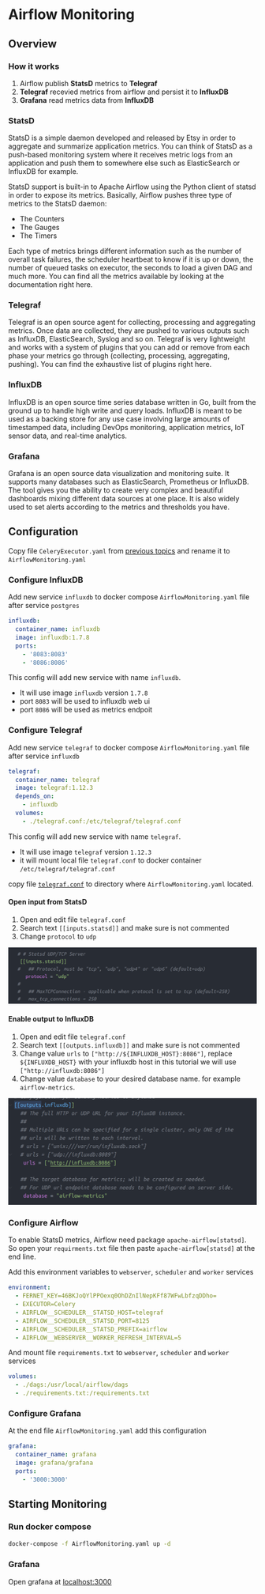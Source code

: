 # Airflow Monitoring

## Overview

### How it works

1. Airflow publish **StatsD** metrics to **Telegraf**
2. **Telegraf** recevied metrics from airflow and persist it to **InfluxDB**
3. **Grafana** read metrics data from **InfluxDB**

### StatsD

StatsD is a simple daemon developed and released by Etsy in order to aggregate and summarize application metrics. You can think of StatsD as a push-based monitoring system where it receives metric logs from an application and push them to somewhere else such as ElasticSearch or InfluxDB for example.

StatsD support is built-in to Apache Airflow using the Python client of statsd in order to expose its metrics. Basically, Airflow pushes three type of metrics to the StatsD daemon:

- The Counters
- The Gauges
- The Timers

Each type of metrics brings different information such as the number of overall task failures, the scheduler heartbeat to know if it is up or down, the number of queued tasks on executor, the seconds to load a given DAG and much more. You can find all the metrics available by looking at the documentation right here.

### Telegraf

Telegraf is an open source agent for collecting, processing and aggregating metrics. Once data are collected, they are pushed to various outputs such as InfluxDB, ElasticSearch, Syslog and so on. Telegraf is very lightweight and works with a system of plugins that you can add or remove from each phase your metrics go through (collecting, processing, aggregating, pushing). You can find the exhaustive list of plugins right here.

### InfluxDB

InfluxDB is an open source time series database written in Go, built from the ground up to handle high write and query loads. InfluxDB is meant to be used as a backing store for any use case involving large amounts of timestamped data, including DevOps monitoring, application metrics, IoT sensor data, and real-time analytics.

### Grafana

Grafana is an open source data visualization and monitoring suite. It supports many databases such as ElasticSearch, Prometheus or InfluxDB. The tool gives you the ability to create very complex and beautiful dashboards mixing different data sources at one place. It is also widely used to set alerts according to the metrics and thresholds you have.

## Configuration

Copy file `CeleryExecutor.yaml` from [previous topics](2.%20CeleryExecutor%20Installation.md) and rename it to `AirflowMonitoring.yaml`

### Configure InfluxDB

Add new service `influxdb` to docker compose `AirflowMonitoring.yaml` file after service `postgres`

```yaml
influxdb:
  container_name: influxdb
  image: influxdb:1.7.8
  ports:
    - '8083:8083'
    - '8086:8086'
```

This config will add new service with name `influxdb`.

- It will use image `influxdb` version `1.7.8`
- port `8083` will be used to influxdb web ui
- port `8086` will be used as metrics endpoit

### Configure Telegraf

Add new service `telegraf` to docker compose `AirflowMonitoring.yaml` file after service `influxdb`

```yaml
telegraf:
  container_name: telegraf
  image: telegraf:1.12.3
  depends_on:
    - influxdb
  volumes:
    - ./telegraf.conf:/etc/telegraf/telegraf.conf
```

This config will add new service with name `telegraf`.

- It will use image `telegraf` version `1.12.3`
- it will mount local file `telegraf.conf` to docker container `/etc/telegraf/telegraf.conf`

copy file [`telegraf.conf`](./docker-compose/telegraf.conf) to directory where `AirflowMonitoring.yaml` located.

#### Open input from StatsD

1. Open and edit file `telegraf.conf`
2. Search text `[[inputs.statsd]]` and make sure is not commented
3. Change `protocol` to `udp`

<img src="./imgs/7_telegraf_statsd.png"/>

#### Enable output to InfluxDB

1. Open and edit file `telegraf.conf`
2. Search text `[[outputs.influxdb]]` and make sure is not commented
3. Change value `urls` to `["http://${INFLUXDB_HOST}:8086"]`, replace `${INFLUXDB_HOST}` with your influxdb host in this tutorial we will use `["http://influxdb:8086"]`
4. Change value `database` to your desired database name. for example `airflow-metrics`.

<img src="./imgs/8_telegraf_influxdb.png"/>

### Configure Airflow

To enable StatsD metrics, Airflow need package `apache-airflow[statsd]`. So open your `requirments.txt` file then paste `apache-airflow[statsd]` at the end line.

Add this environment variables to `webserver`, `scheduler` and `worker` services

```yaml
environment:
  - FERNET_KEY=46BKJoQYlPPOexq0OhDZnIlNepKFf87WFwLbfzqDDho=
  - EXECUTOR=Celery
  - AIRFLOW__SCHEDULER__STATSD_HOST=telegraf
  - AIRFLOW__SCHEDULER__STATSD_PORT=8125
  - AIRFLOW__SCHEDULER__STATSD_PREFIX=airflow
  - AIRFLOW__WEBSERVER__WORKER_REFRESH_INTERVAL=5
```

And mount file `requirements.txt` to `webserver`, `scheduler` and `worker` services

```yaml
volumes:
  - ./dags:/usr/local/airflow/dags
  - ./requirements.txt:/requirements.txt
```

### Configure Grafana

At the end file `AirflowMonitoring.yaml` add this configuration

```yaml
grafana:
  container_name: grafana
  image: grafana/grafana
  ports:
    - '3000:3000'
```

## Starting Monitoring

### Run docker compose

```bash
docker-compose -f AirflowMonitoring.yaml up -d
```

### Grafana

Open grafana at [localhost:3000](http://localhost:3000)
